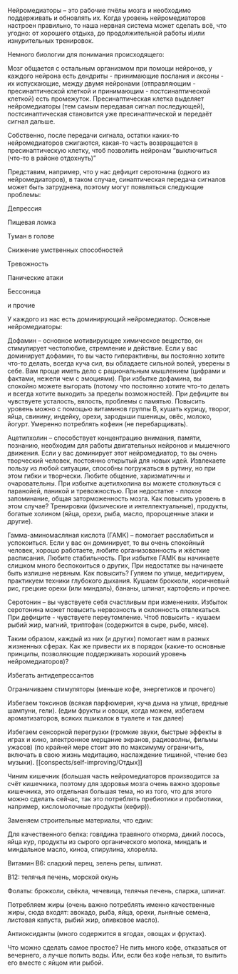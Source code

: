 Нейромедиаторы – это рабочие пчёлы мозга и необходимо поддерживать и обновлять их. Когда уровень нейромедиаторов настроен правильно, то наша нервная система может сделать всё, что угодно: от хорошего отдыха, до продолжительной работы и\или изнурительных тренировок.

Немного биологии для понимания происходящего:

Мозг общается с остальным организмом при помощи нейронов, у каждого нейрона есть дендриты - принимающие послания и аксоны - их испускающие, между двумя нейронами (отправляющим - пресинаптической клеткой и принимающим - постсинаптической клеткой) есть промежуток. Пресинаптическая клетка выделяет нейромедиаторы (тем самым передавая сигнал последующей), постсинаптическая становится уже пресинаптической и передаёт сигнал дальше.

Собственно, после передачи сигнала, остатки каких-то нейромедиаторов сжигаются, какая-то часть возвращается в пресинаптическую клетку, чтоб позволить нейронам “выключиться (что-то в районе отдохнуть)”

Представим, например, что у нас дефицит серотонина (одного из нейромедиаторов), в таком случае, синаптическая передача сигналов может быть затруднена, поэтому могут появляться следующие проблемы:

Депрессия

Пищевая ломка

Туман в голове

Снижение умственных способностей

Тревожность

Панические атаки

Бессоница

и прочие

У каждого из нас есть доминирующий нейромедиатор. Основные нейромедиаторы:

Дофамин – основное мотивирующее химическое вещество, он стимулирует честолюбие, стремление и действие. Если у вас доминирует дофамин, то вы часто гиперактивны, вы постоянно хотите что-то делать, всегда куча сил, вы обладаете сильной волей, уверены в себе. Вам проще иметь дело с рациональным мышлением (цифрами и фактами, нежели чем с эмоциями). При избытке дофамина, вы спокойно можете выгорать (потому что постоянно хотите что-то делать и всегда хотите выходить за пределы возможностей). При дефиците вы чувствуете усталость, вялость, проблемы с памятью. Повысить уровень можно с помощью витаминов группы B, кушать курицу, творог, яйца, свинину, индейку, орехи, зародыши пшеницы, овёс, молоко, йогурт. Умеренно потреблять кофеин (не перебарщивать).

Ацетилхолин – способствует концентрацию внимания, памяти, познанию, необходим для работы двигательных нейронов и мышечного движения. Если у вас доминирует этот нейромедиатор, то вы очень творческий человек, постоянно открытый для новых идей. Извлекаете пользу из любой ситуации, способны погружаться в рутину, но при этом гибки и творчески. Любите общение, харизматичны и очаровательны. При избытке ацетилхолина вы можете столкнуться с паранойей, паникой и тревожностью. При недостатке - плохое запоминание, общая заторможенность мозга.  Как повысить уровень в этом случае? Тренировки (физические и интеллектуальные), продукты, богатые холином (яйца, орехи, рыба, масло, пророщенные злаки и другие).

Гамма-аминомасляная кислота (ГАМК) – помогает расслабиться и успокоиться. Если у вас он доминирует, то вы очень спокойный человек, хорошо работаете, любите организованность и жёсткие расписания. Любите стабильность. При избытке ГАМК вы начинаете слишком много беспокоиться о других, При недостатке вы начинаете быть излишне нервным. Как повысить? Гуляем по улице, медитируем, практикуем техники глубокого дыхания. Кушаем брокколи, коричневый рис, грецкие орехи (или миндаль), бананы, шпинат, картофель и прочее.

Серотонин – вы чувствуете себя счастливым при изменениях. Избыток серотонина может повысить нервозность и склонность отвлекаться. При дефиците - чувствуете переутомление. Чтоб повысить - кушаем рыбий жир, магний, триптофан (содержится в сыре, рыбе, мясе).

Таким образом, каждый из них (и других) помогает нам в разных жизненных сферах. Как же привести их в порядок (какие-то основные принципы, позволяющие поддерживать хороший уровень нейромедиаторов)?

Избегать антидепрессантов

Ограничиваем стимуляторы (меньше кофе, энергетиков и прочего)

Избегаем токсинов (всякая парфюмерия, куча дыма на улице, вредные шампуни, гели). (едим фрукты и овощи, когда можем, избегаем ароматизаторов, всяких пшикалок в туалете и так далее)

Избегаем сенсорной перегрузки (громкие звуки, быстрые эффекты в играх и кино, электронное мерцание экранов, радиоволны, фильмы ужасов) (по крайней мере стоит это по максимуму ограничить, включать в свою жизнь медитацию, наслаждение тишиной, чтение без музыки). [[conspects/self-improving/Отдых]]

Чиним кишечник (большая часть нейромедиаторов производится за счёт кишечника, поэтому для здоровья мозга очень важно здоровье кишечника, это отдельная большая тема, но из того, что для этого можно сделать сейчас, так это потреблять пребиотики и пробиотики, например, кисломолочные продукты (кефир)).

Заменяем строительные материалы, что едим:

Для качественного белка: говядина травяного откорма, дикий лосось, яйца кур, продукты из сырого органического молока, миндаль и миндальное масло, киноа, спирулина, хлорелла.

Витамин B6: сладкий перец, зелень репы, шпинат.

B12: телячья печень, морской окунь

Фолаты: брокколи, свёкла, чечевица, телячья печень, спаржа, шпинат.

Потребляем жиры (очень важно потреблять именно качественные жиры, сюда входят: авокадо, рыба, яйца, орехи, льняные семена, листовая капуста, рыбий жир, оливковое масло).

Антиоксиданты (много содержится в ягодах, овощах и фруктах).

Что можно сделать самое простое? Не пить много кофе, отказаться от вечернего, а лучше попить воды. Или, если без кофе нельзя, то выпить его вместе с яйцом или рыбой.